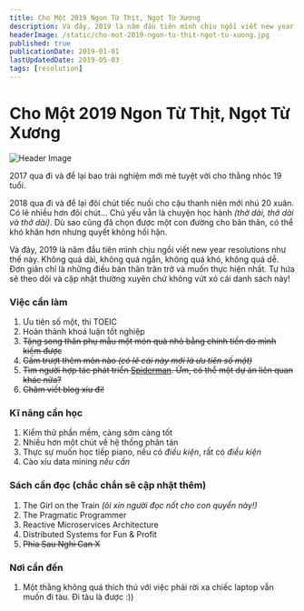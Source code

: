 ```yaml
---
title: Cho Một 2019 Ngon Từ Thịt, Ngọt Từ Xương
description: Và đây, 2019 là năm đầu tiên mình chịu ngồi viết new year resolutions như thế này. Không quá dài, không quá ngắn, không quá khó, không quá dễ. Đơn giản chỉ là những điều bản thân trăn trở và muốn thực hiện nhất. Tự hứa sẽ theo dõi và cập nhật thường xuyên chứ không vứt xó cái danh sách này!
headerImage: /static/cho-mot-2019-ngon-tu-thit-ngot-tu-xuong.jpg
published: true
publicationDate: 2019-01-01
lastUpdatedDate: 2019-05-03
tags: [resolution]
---
```


# Cho Một 2019 Ngon Từ Thịt, Ngọt Từ Xương

![Header Image](/static/cho-mot-2019-ngon-tu-thit-ngot-tu-xuong.jpg)

2017 qua đi và để lại bao trải nghiệm mới mẻ tuyệt vời cho thằng nhóc 19 tuổi.

2018 qua đi và để lại đôi chút tiếc nuối cho cậu thanh niên mới nhú 20 xuân. Có lẽ nhiều hơn đôi chút... Chủ yếu vẫn là chuyện học hành _(thở dài, thở dài và thở dài)_. Dù sao cũng đã chọn được một con đường cho bản thân, có thể khó khăn hơn nhưng quyết không hối hận.

Và đây, 2019 là năm đầu tiên mình chịu ngồi viết new year resolutions như thế này. Không quá dài, không quá ngắn, không quá khó, không quá dễ. Đơn giản chỉ là những điều bản thân trăn trở và muốn thực hiện nhất. Tự hứa sẽ theo dõi và cập nhật thường xuyên chứ không vứt xó cái danh sách này!

### Việc cần làm

1. Ưu tiên số một, thi TOEIC
2. Hoàn thành khoá luận tốt nghiệp
3. ~~Tặng song thân phụ mẫu một món quà nhỏ bằng chính tiền do mình kiếm được~~
4. ~~Cấm trượt thêm môn nào _(có lẽ cái này mới là ưu tiên số một)_~~
5. ~~Tìm người hợp tác phát triển [Spiderman](https://github.com/albert-team/spiderman). Ừm, có thể một dự án liên quan khác nữa?~~
6. ~~Chăm viết blog xíu đi!~~

### Kĩ năng cần học

1. Kiểm thử phần mềm, càng sớm càng tốt
2. Nhiều hơn một chút về hệ thống phân tán
3. Thực sự muốn học tiếp piano, nếu có _điều kiện_, rất có _điều kiện_
4. Cào xíu data mining _nếu cần_

### Sách cần đọc (chắc chắn sẽ cập nhật thêm)

1. The Girl on the Train _(ôi xin người đọc nốt cho con quyển này!)_
2. The Pragmatic Programmer
3. Reactive Microservices Architecture
4. Distributed Systems for Fun & Profit
5. ~~Phía Sau Nghi Can X~~

### Nơi cần đến

1. Một thằng không quá thích thú với việc phải rời xa chiếc laptop vẫn muốn đi tàu. Đi tàu là được :))
